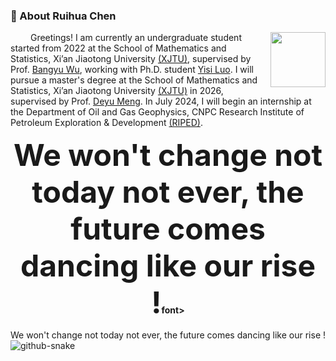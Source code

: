   ### 🤺 About Ruihua Chen

<img align="right" width="88" src="https://cdn.jsdelivr.net/gh/sun0225SUN/sun0225SUN/assets/images/jobs.png" />

&emsp;&emsp; Greetings! I am currently an undergraduate student started from 2022 at the School of Mathematics and Statistics, Xi’an Jiaotong University [(XJTU)](https://www.xjtu.edu.cn/), supervised by Prof. [Bangyu Wu](https://gr.xjtu.edu.cn/en/web/bangyuwu/home), working with Ph.D. student [Yisi Luo](https://yisiluo.github.io/).  I will pursue a master's degree at the School of Mathematics and Statistics, Xi’an Jiaotong University [(XJTU)]((https://www.xjtu.edu.cn/)) in 2026, supervised by Prof. [Deyu Meng](https://gr.xjtu.edu.cn/en/web/dymeng). In July 2024, I will begin an internship at the Department of Oil and Gas Geophysics, CNPC Research Institute of Petroleum Exploration & Development [(RIPED)](http://riped.cnpc.com.cn/riped2021/index.shtml). </p>


<p align="center"><strong><font size=10>We won't change not today not ever, the future comes dancing like our rise !</font>font></strong></p>
<center> We won't change not today not ever, the future comes dancing like our rise !</center>


</td></tr>

<tr><td>


  </div>

  <!-- Snake Code Contribution Map 贪吃蛇代码贡献图 -->
  <picture>
    <source media="(prefers-color-scheme: dark)" srcset="https://cdn.jsdelivr.net/gh/sun0225SUN/sun0225SUN/profile-snake-contrib/github-contribution-grid-snake-dark.svg" />
    <source media="(prefers-color-scheme: light)" srcset="https://cdn.jsdelivr.net/gh/sun0225SUN/sun0225SUN/profile-snake-contrib/github-contribution-grid-snake.svg" />
    <img alt="github-snake" src="https://cdn.jsdelivr.net/gh/sun0225SUN/sun0225SUN/profile-snake-contrib/github-contribution-grid-snake-dark.svg" />
  </picture>

</div>

<!--
**CRuihua/CRuihua** is a ✨ _special_ ✨ repository because its `README.md` (this file) appears on your GitHub profile.

Here are some ideas to get you started:

- 🔭 I’m currently working on ...
- 🌱 I’m currently learning ...
- 👯 I’m looking to collaborate on ...
- 🤔 I’m looking for help with ...
- 💬 Ask me about ...
- 📫 How to reach me: ...
- 😄 Pronouns: ...
- ⚡ Fun fact: ...
-->
